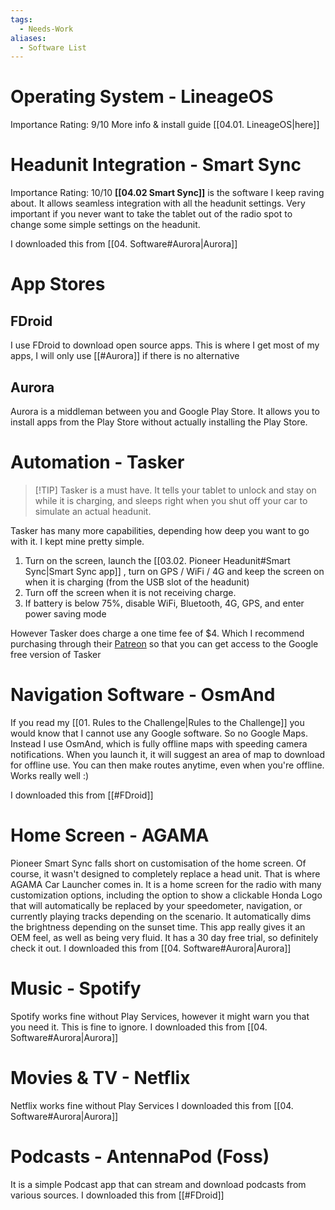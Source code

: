 ```yaml
---
tags:
  - Needs-Work
aliases:
  - Software List
---
```


# Operating System - LineageOS
Importance Rating: 9/10
More info & install guide [[04.01. LineageOS|here]]

# Headunit Integration - Smart Sync
Importance Rating: 10/10
**[[04.02 Smart Sync]]** is the software I keep raving about. It allows seamless integration with all the headunit settings. Very important if you never want to take the tablet out of the radio spot to change some simple settings on the headunit.

I downloaded this from [[04. Software#Aurora|Aurora]]

# App Stores
## FDroid
I use FDroid to download open source apps. This is where I get most of my apps, I will only use [[#Aurora]] if there is no alternative

## Aurora
Aurora is a middleman between you and Google Play Store. It allows you to install apps from the Play Store without actually installing the Play Store.

# Automation - Tasker
>[!TIP] Tasker is a must have.
It tells your tablet to unlock and stay on while it is charging, and sleeps right when you shut off your car to simulate an actual headunit.

Tasker has many more capabilities, depending how deep you want to go with it. I kept mine pretty simple. 
1. Turn on the screen, launch the [[03.02. Pioneer Headunit#Smart Sync|Smart Sync app]] , turn on GPS / WiFi / 4G and keep the screen on when it is charging (from the USB slot of the headunit)
2. Turn off the screen when it is not receiving charge.
3. If battery is below 75%, disable WiFi, Bluetooth, 4G, GPS, and enter power saving mode

However Tasker does charge a one time fee of $4. Which I recommend purchasing through their [Patreon](https://www.patreon.com/joaoapps/membership) so that you can get access to the Google free version of Tasker


# Navigation Software - OsmAnd
If you read my [[01. Rules to the Challenge|Rules to the Challenge]] you would know that I cannot use any Google software. So no Google Maps. Instead I use OsmAnd, which is fully offline maps with speeding camera notifications. When you launch it, it will suggest an area of map to download for offline use. You can then make routes anytime, even when you're offline. Works really well :)

I downloaded this from [[#FDroid]]

# Home Screen - AGAMA
Pioneer Smart Sync falls short on customisation of the home screen. Of course, it wasn't designed to completely replace a head unit. That is where AGAMA Car Launcher comes in. It is a home screen for the radio with many customization options, including the option to show a clickable Honda Logo that will automatically be replaced by your speedometer, navigation, or currently playing tracks depending on the scenario. It automatically dims the brightness depending on the sunset time. This app really gives it an OEM feel, as well as being very fluid. It has a 30 day free trial, so definitely check it out.
I downloaded this from [[04. Software#Aurora|Aurora]]

# Music - Spotify
Spotify works fine without Play Services, however it might warn you that you need it. This is fine to ignore.
I downloaded this from [[04. Software#Aurora|Aurora]]
# Movies & TV - Netflix
Netflix works fine without Play Services
I downloaded this from [[04. Software#Aurora|Aurora]]
# Podcasts - AntennaPod (Foss)
It is a simple Podcast app that can stream and download podcasts from various sources. 
I downloaded this from [[#FDroid]]